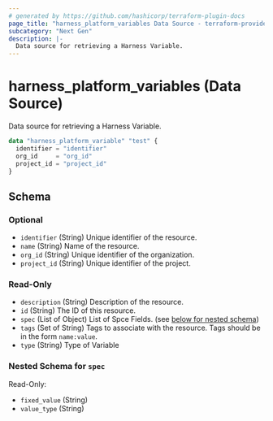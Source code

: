 ```yaml
---
# generated by https://github.com/hashicorp/terraform-plugin-docs
page_title: "harness_platform_variables Data Source - terraform-provider-harness"
subcategory: "Next Gen"
description: |-
  Data source for retrieving a Harness Variable.
---
```


# harness_platform_variables (Data Source)

Data source for retrieving a Harness Variable.

```terraform
data "harness_platform_variable" "test" {
  identifier = "identifier"
  org_id     = "org_id"
  project_id = "project_id"
}
```

<!-- schema generated by tfplugindocs -->
## Schema

### Optional

- `identifier` (String) Unique identifier of the resource.
- `name` (String) Name of the resource.
- `org_id` (String) Unique identifier of the organization.
- `project_id` (String) Unique identifier of the project.

### Read-Only

- `description` (String) Description of the resource.
- `id` (String) The ID of this resource.
- `spec` (List of Object) List of Spce Fields. (see [below for nested schema](#nestedatt--spec))
- `tags` (Set of String) Tags to associate with the resource. Tags should be in the form `name:value`.
- `type` (String) Type of Variable

<a id="nestedatt--spec"></a>
### Nested Schema for `spec`

Read-Only:

- `fixed_value` (String)
- `value_type` (String)


